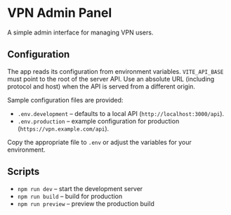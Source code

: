 # VPN Admin Panel

A simple admin interface for managing VPN users.

## Configuration

The app reads its configuration from environment variables. `VITE_API_BASE` must point to the root of the server API. Use an absolute URL (including protocol and host) when the API is served from a different origin.

Sample configuration files are provided:

- `.env.development` – defaults to a local API (`http://localhost:3000/api`).
- `.env.production` – example configuration for production (`https://vpn.example.com/api`).

Copy the appropriate file to `.env` or adjust the variables for your environment.

## Scripts

- `npm run dev` – start the development server
- `npm run build` – build for production
- `npm run preview` – preview the production build
